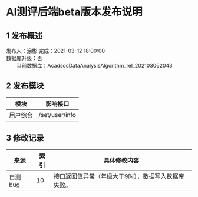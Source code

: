 # AI测评后端beta版本发布说明

## 1 发布概述
发布人：涂彬
完成：2021-03-12 18:00:00<br>
数据库升级：否<br>
&emsp;&emsp;当前数据库：AcadsocDataAnalysisAlgorithm_rel_202103062043<br>

## 2 发布模块
模块       |影响接口
------------|-----------
用户综合     |/set/user/info


## 3 修改记录
来源       |索引            |具体修改内容
------------|--------------|------------
自测bug     |10             |接口返回值异常（年级大于9时），数据写入数据库失败。